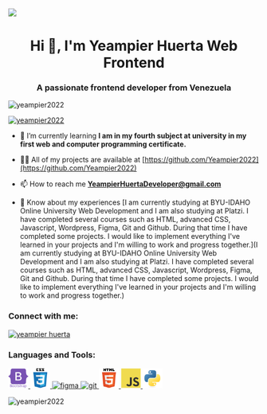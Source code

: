 ### 
![](https://5115875.fs1.hubspotusercontent-na1.net/hub/5115875/hubfs/Backend-y-Frontend-%C2%BFQu%C3%A9-es-c%C3%B3mo-funcionan-en-la-programaci%C3%B3n.jpg?width=950&name=Backend-y-Frontend-%C2%BFQu%C3%A9-es-c%C3%B3mo-funcionan-en-la-programaci%C3%B3n.jpg)
<h1 align="center">Hi 👋, I'm Yeampier Huerta Web Frontend</h1>
<h3 align="center">A passionate frontend developer from Venezuela</h3>

<p align="left"> <img src="https://komarev.com/ghpvc/?username=yeampier2022&label=Profile%20views&color=0e75b6&style=flat" alt="yeampier2022" /> </p>

<p align="left"> <a href="https://github.com/ryo-ma/github-profile-trophy"><img src="https://github-profile-trophy.vercel.app/?username=yeampier2022" alt="yeampier2022" /></a> </p>

- 🌱 I’m currently learning **I am in my fourth subject at university in my first web and computer programming certificate.**

- 👨‍💻 All of my projects are available at [https://github.com/Yeampier2022](https://github.com/Yeampier2022)

- 📫 How to reach me **YeampierHuertaDeveloper@gmail.com**

- 📄 Know about my experiences [I am currently studying at BYU-IDAHO Online University Web Development and I am also studying at Platzi. I have completed several courses such as HTML, advanced CSS, Javascript, Wordpress, Figma, Git and Github. During that time I have completed some projects. I would like to implement everything I've learned in your projects and I'm willing to work and progress together.](I am currently studying at BYU-IDAHO Online University Web Development and I am also studying at Platzi. I have completed several courses such as HTML, advanced CSS, Javascript, Wordpress, Figma, Git and Github. During that time I have completed some projects. I would like to implement everything I've learned in your projects and I'm willing to work and progress together.)

<h3 align="left">Connect with me:</h3>
<p align="left">
<a href="https://linkedin.com/in/yeampier huerta" target="blank"><img align="center" src="https://raw.githubusercontent.com/rahuldkjain/github-profile-readme-generator/master/src/images/icons/Social/linked-in-alt.svg" alt="yeampier huerta" height="30" width="40" /></a>
</p>

<h3 align="left">Languages and Tools:</h3>
<p align="left"> <a href="https://getbootstrap.com" target="_blank" rel="noreferrer"> <img src="https://raw.githubusercontent.com/devicons/devicon/master/icons/bootstrap/bootstrap-plain-wordmark.svg" alt="bootstrap" width="40" height="40"/> </a> <a href="https://www.w3schools.com/css/" target="_blank" rel="noreferrer"> <img src="https://raw.githubusercontent.com/devicons/devicon/master/icons/css3/css3-original-wordmark.svg" alt="css3" width="40" height="40"/> </a> <a href="https://www.figma.com/" target="_blank" rel="noreferrer"> <img src="https://www.vectorlogo.zone/logos/figma/figma-icon.svg" alt="figma" width="40" height="40"/> </a> <a href="https://git-scm.com/" target="_blank" rel="noreferrer"> <img src="https://www.vectorlogo.zone/logos/git-scm/git-scm-icon.svg" alt="git" width="40" height="40"/> </a> <a href="https://www.w3.org/html/" target="_blank" rel="noreferrer"> <img src="https://raw.githubusercontent.com/devicons/devicon/master/icons/html5/html5-original-wordmark.svg" alt="html5" width="40" height="40"/> </a> <a href="https://developer.mozilla.org/en-US/docs/Web/JavaScript" target="_blank" rel="noreferrer"> <img src="https://raw.githubusercontent.com/devicons/devicon/master/icons/javascript/javascript-original.svg" alt="javascript" width="40" height="40"/> </a> <a href="https://www.python.org" target="_blank" rel="noreferrer"> <img src="https://raw.githubusercontent.com/devicons/devicon/master/icons/python/python-original.svg" alt="python" width="40" height="40"/> </a> </p>

<p><img align="center" src="https://github-readme-stats.vercel.app/api/top-langs?username=yeampier2022&show_icons=true&locale=en&layout=compact" alt="yeampier2022" /></p>

<!--
**Yeampier2022/Yeampier2022** is a ✨ _special_ ✨ repository because its `README.md` (this file) appears on your GitHub profile.

Here are some ideas to get you started:

- 🔭 I’m currently working on ...
- 🌱 I’m currently learning ...
- 👯 I’m looking to collaborate on ...
- 🤔 I’m looking for help with ...
- 💬 Ask me about ...
- 📫 How to reach me: ...
- 😄 Pronouns: ...
- ⚡ Fun fact: ...
-->
